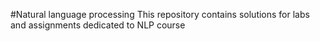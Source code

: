 #Natural language processing
This repository contains solutions for labs and assignments dedicated to NLP course
